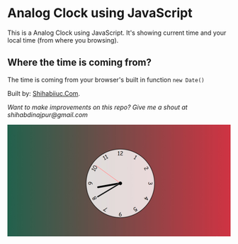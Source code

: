 # Analog Clock using JavaScript
This is a Analog Clock using JavaScript. It's showing current time and your local time (from where you browsing).

## Where the time is coming from?
The time is coming from your browser's built in function `new Date()`

Built by: [Shihabiiuc.Com](https://www.shihabiiuc.com/).

_Want to make improvements on this repo? Give me a shout at shihabdinajpur@gmail.com_

![](images/repository-open-graph-template.jpg)